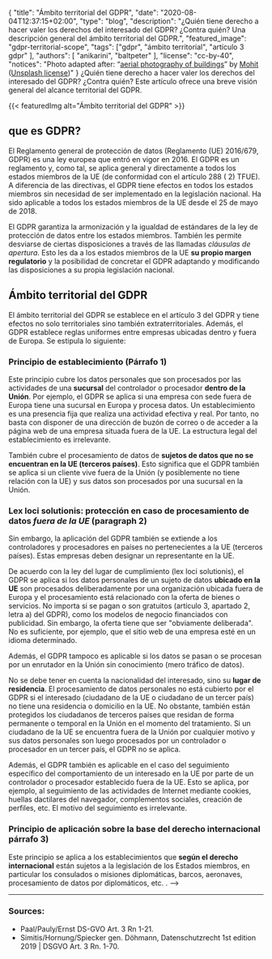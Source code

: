 {
    "title": "Ámbito territorial del GDPR",
    "date": "2020-08-04T12:37:15+02:00",
    "type": "blog",
    "description": "¿Quién tiene derecho a hacer valer los derechos del interesado del GDPR? ¿Contra quién? Una descripción general del ámbito territorial del GDPR.",
    "featured_image": "gdpr-territorial-scope",
    "tags": ["gdpr", "ámbito territorial", "artículo 3 gdpr" ],
    "authors": [ "anikarini", "baltpeter" ],
    "license": "cc-by-40",
    "notices": "Photo adapted after: “[aerial photography of buildings](https://unsplash.com/photos/6M9xiVgkoN0)” by [Mohit](https://unsplash.com/@98mohitkumar) ([Unsplash license](https://unsplash.com/license))"
}
¿Quién tiene derecho a hacer valer los derechos del interesado del GDPR? ¿Contra quién? Este artículo ofrece una breve visión general del alcance territorial del GDPR.

{{< featuredImg alt="Ámbito territorial del GDPR" >}}

## que es GDPR? 

El Reglamento general de protección de datos (Reglamento (UE) 2016/679, GDPR) es una ley europea que entró en vigor en 2016. El GDPR es un reglamento y, como tal, se aplica general y directamente a todos los estados miembros de la UE (de conformidad con el artículo 288 ( 2) TFUE). A diferencia de las directivas, el GDPR tiene efectos en todos los estados miembros sin necesidad de ser implementado en la legislación nacional. Ha sido aplicable a todos los estados miembros de la UE desde el 25 de mayo de 2018. 

El GDPR garantiza la armonización y la igualdad de estándares de la ley de protección de datos entre los estados miembros. También les permite desviarse de ciertas disposiciones a través de las llamadas *cláusulas de apertura*. Esto les da a los estados miembros de la UE **su propio margen regulatorio** y la posibilidad de concretar el GDPR adaptando y modificando las disposiciones a su propia legislación nacional.

## Ámbito territorial del GDPR

El ámbito territorial del GDPR se establece en el artículo 3 del GDPR y tiene efectos no solo territoriales sino también extraterritoriales. Además, el GDPR establece reglas uniformes entre empresas ubicadas dentro y fuera de Europa. Se estipula lo siguiente:

### Principio de establecimiento (Párrafo 1)

Este principio cubre los datos personales que son procesados ​​por las actividades de una **sucursal** del controlador o procesador **dentro de la Unión**. Por ejemplo, el GDPR se aplica si una empresa con sede fuera de Europa tiene una sucursal en Europa y procesa datos. Un establecimiento es una presencia fija que realiza una actividad efectiva y real. Por tanto, no basta con disponer de una dirección de buzón de correo o de acceder a la página web de una empresa situada fuera de la UE. La estructura legal del establecimiento es irrelevante.

También cubre el procesamiento de datos de **sujetos de datos que no se encuentran en la UE (terceros países)**. Esto significa que el GDPR también se aplica si un cliente vive fuera de la Unión (y posiblemente no tiene relación con la UE) y sus datos son procesados ​​por una sucursal en la Unión.

### Lex loci solutionis: protección en caso de procesamiento de datos *fuera de la UE* (paragraph 2)

Sin embargo, la aplicación del GDPR también se extiende a los controladores y procesadores en países no pertenecientes a la UE (terceros países). Estas empresas deben designar un representante en la UE.

De acuerdo con la ley del lugar de cumplimiento (lex loci solutionis), el GDPR se aplica si los datos personales de un sujeto de datos **ubicado en la UE** son procesados ​​deliberadamente por una organización ubicada fuera de Europa y el procesamiento está relacionado con la oferta de bienes o servicios. No importa si se pagan o son gratuitos (artículo 3, apartado 2, letra a) del GDPR), como los modelos de negocio financiados con publicidad. Sin embargo, la oferta tiene que ser "obviamente deliberada". No es suficiente, por ejemplo, que el sitio web de una empresa esté en un idioma determinado.

Además, el GDPR tampoco es aplicable si los datos se pasan o se procesan por un enrutador en la Unión sin conocimiento (mero tráfico de datos).

No se debe tener en cuenta la nacionalidad del interesado, sino su **lugar de residencia**. El procesamiento de datos personales no está cubierto por el GDPR si el interesado (ciudadano de la UE o ciudadano de un tercer país) no tiene una residencia o domicilio en la UE. No obstante, también están protegidos los ciudadanos de terceros países que residan de forma permanente o temporal en la Unión en el momento del tratamiento. Si un ciudadano de la UE se encuentra fuera de la Unión por cualquier motivo y sus datos personales son luego procesados ​​por un controlador o procesador en un tercer país, el GDPR no se aplica.

Además, el GDPR también es aplicable en el caso del seguimiento específico del comportamiento de un interesado en la UE por parte de un controlador o procesador establecido fuera de la UE. Esto se aplica, por ejemplo, al seguimiento de las actividades de Internet mediante cookies, huellas dactilares del navegador, complementos sociales, creación de perfiles, etc. El motivo del seguimiento es irrelevante.

### Principio de aplicación sobre la base del derecho internacional párrafo 3)

Este principio se aplica a los establecimientos que **según el derecho internacional** están sujetos a la legislación de los Estados miembros, en particular los consulados o misiones diplomáticas, barcos, aeronaves, procesamiento de datos por diplomáticos, etc.
. -->

---

### Sources:

- Paal/Pauly/Ernst DS-GVO Art. 3 Rn 1-21.
- Simitis/Hornung/Spiecker gen. Döhmann, Datenschutzrecht 1st edition 2019 | DSGVO Art. 3 Rn. 1-70.
